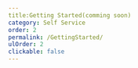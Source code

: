 ```yaml
---
title:Getting Started(comming soon)
category: Self Service
order: 2
permalink: /GettingStarted/
ulOrder: 2
clickable: false
---
```


